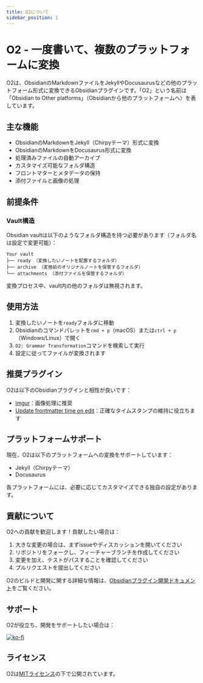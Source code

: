 ```yaml
---
title: O2について
sidebar_position: 1
---
```


# O2 - 一度書いて、複数のプラットフォームに変換

O2は、ObsidianのMarkdownファイルをJekyllやDocusaurusなどの他のプラットフォーム形式に変換できるObsidianプラグインです。「O2」という名前は「Obsidian to Other platforms」（Obsidianから他のプラットフォームへ）を表しています。

## 主な機能

- ObsidianのMarkdownをJekyll（Chirpyテーマ）形式に変換
- ObsidianのMarkdownをDocusaurus形式に変換
- 処理済みファイルの自動アーカイブ
- カスタマイズ可能なフォルダ構造
- フロントマターとメタデータの保持
- 添付ファイルと画像の処理

## 前提条件

### Vault構造

Obsidian vaultは以下のようなフォルダ構造を持つ必要があります（フォルダ名は設定で変更可能）：

```text
Your vault
├── ready （変換したいノートを配置するフォルダ）
├── archive （変換前のオリジナルノートを保管するフォルダ）
└── attachments （添付ファイルを保管するフォルダ）
```

変換プロセス中、vault内の他のフォルダは無視されます。

## 使用方法

1. 変換したいノートを`ready`フォルダに移動
2. Obsidianのコマンドパレットを`cmd + p`（macOS）または`ctrl + p`（Windows/Linux）で開く
3. `O2: Grammar Transformation`コマンドを検索して実行
4. 設定に従ってファイルが変換されます

## 推奨プラグイン

O2は以下のObsidianプラグインと相性が良いです：

- [imgur](https://github.com/gavvvr/obsidian-imgur-plugin)：画像処理に推奨
- [Update frontmatter time on edit](https://github.com/beaussan/update-time-on-edit-obsidian)：正確なタイムスタンプの維持に役立ちます

## プラットフォームサポート

現在、O2は以下のプラットフォームへの変換をサポートしています：

- Jekyll（Chirpyテーマ）
- Docusaurus

各プラットフォームには、必要に応じてカスタマイズできる独自の設定があります。

## 貢献について

O2への貢献を歓迎します！貢献したい場合は：

1. 大きな変更の場合は、まずissueやディスカッションを開いてください
2. リポジトリをフォークし、フィーチャーブランチを作成してください
3. 変更を加え、テストがパスすることを確認してください
4. プルリクエストを提出してください

O2のビルドと開発に関する詳細な情報は、[Obsidianプラグイン開発ドキュメント](https://docs.obsidian.md/Plugins/Getting+started/Build+a+plugin)をご覧ください。

## サポート

O2が役立ち、開発をサポートしたい場合は：

[![ko-fi](https://ko-fi.com/img/githubbutton_sm.svg)](https://ko-fi.com/V7V8KX38Q)

## ライセンス

O2は[MITライセンス](https://choosealicense.com/licenses/mit/)の下で公開されています。